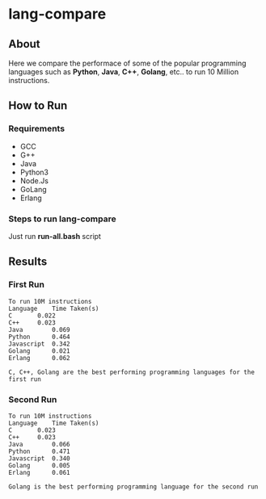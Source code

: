 # lang-compare


## About

Here we compare the performace of some of the popular programming languages such as **Python**, **Java**, **C++**, **Golang**, etc.. to run 10 Million instructions.


## How to Run

### Requirements

* GCC
* G++
* Java
* Python3
* Node.Js
* GoLang
* Erlang

### Steps to run lang-compare

Just run **run-all.bash** script


## Results

### First Run

```
To run 10M instructions
Language	Time Taken(s)
C		0.022
C++		0.023
Java		0.069
Python		0.464
Javascript	0.342
Golang		0.021
Erlang		0.062
```

`C, C++, Golang are the best performing programming languages for the first run`

### Second Run

```
To run 10M instructions
Language	Time Taken(s)
C		0.023
C++		0.023
Java		0.066
Python		0.471
Javascript	0.340
Golang		0.005
Erlang		0.061
```

`Golang is the best performing programming language for the second run`
